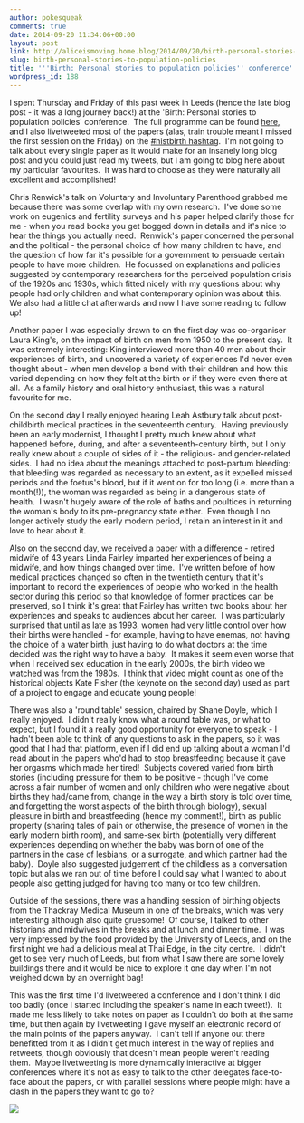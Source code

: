 ```yaml
---
author: pokesqueak
comments: true
date: 2014-09-20 11:34:06+00:00
layout: post
link: http://aliceismoving.home.blog/2014/09/20/birth-personal-stories-to-population-policies/
slug: birth-personal-stories-to-population-policies
title: '''Birth: Personal stories to population policies'' conference'
wordpress_id: 188
---
```


I spent Thursday and Friday of this past week in Leeds (hence the late blog post - it was a long journey back!) at the 'Birth: Personal stories to population policies' conference.  The full programme can be found [here](http://www.birth.leeds.ac.uk/programme), and I also livetweeted most of the papers (alas, train trouble meant I missed the first session on the Friday) on the [#histbirth hashtag](https://twitter.com/hashtag/histbirth?f=realtime&src=hash).  I'm not going to talk about every single paper as it would make for an insanely long blog post and you could just read my tweets, but I am going to blog here about my particular favourites.  It was hard to choose as they were naturally all excellent and accomplished!




Chris Renwick's talk on Voluntary and Involuntary Parenthood grabbed me because there was some overlap with my own research.  I've done some work on eugenics and fertility surveys and his paper helped clarify those for me - when you read books you get bogged down in details and it's nice to hear the things you actually need.  Renwick's paper concerned the personal and the political - the personal choice of how many children to have, and the question of how far it's possible for a government to persuade certain people to have more children.  He focussed on explanations and policies suggested by contemporary researchers for the perceived population crisis of the 1920s and 1930s, which fitted nicely with my questions about why people had only children and what contemporary opinion was about this.  We also had a little chat afterwards and now I have some reading to follow up!




Another paper I was especially drawn to on the first day was co-organiser Laura King's, on the impact of birth on men from 1950 to the present day.  It was extremely interesting: King interviewed more than 40 men about their experiences of birth, and uncovered a variety of experiences I'd never even thought about - when men develop a bond with their children and how this varied depending on how they felt at the birth or if they were even there at all.  As a family history and oral history enthusiast, this was a natural favourite for me.




On the second day I really enjoyed hearing Leah Astbury talk about post-childbirth medical practices in the seventeenth century.  Having previously been an early modernist, I thought I pretty much knew about what happened before, during, and after a seventeenth-century birth, but I only really knew about a couple of sides of it - the religious- and gender-related sides.  I had no idea about the meanings attached to post-partum bleeding: that bleeding was regarded as necessary to an extent, as it expelled missed periods and the foetus's blood, but if it went on for too long (i.e. more than a month(!)), the woman was regarded as being in a dangerous state of health.  I wasn't hugely aware of the role of baths and poultices in returning the woman's body to its pre-pregnancy state either.  Even though I no longer actively study the early modern period, I retain an interest in it and love to hear about it.




Also on the second day, we received a paper with a difference - retired midwife of 43 years Linda Fairley imparted her experiences of being a midwife, and how things changed over time.  I've written before of how medical practices changed so often in the twentieth century that it's important to record the experiences of people who worked in the health sector during this period so that knowledge of former practices can be preserved, so I think it's great that Fairley has written two books about her experiences and speaks to audiences about her career.  I was particularly surprised that until as late as 1993, women had very little control over how their births were handled - for example, having to have enemas, not having the choice of a water birth, just having to do what doctors at the time decided was the right way to have a baby.  It makes it seem even worse that when I received sex education in the early 2000s, the birth video we watched was from the 1980s.  I think that video might count as one of the historical objects Kate Fisher (the keynote on the second day) used as part of a project to engage and educate young people!




There was also a 'round table' session, chaired by Shane Doyle, which I really enjoyed.  I didn't really know what a round table was, or what to expect, but I found it a really good opportunity for everyone to speak - I hadn't been able to think of any questions to ask in the papers, so it was good that I had that platform, even if I did end up talking about a woman I'd read about in the papers who'd had to stop breastfeeding because it gave her orgasms which made her tired!  Subjects covered varied from birth stories (including pressure for them to be positive - though I've come across a fair number of women and only children who were negative about births they had/came from, change in the way a birth story is told over time, and forgetting the worst aspects of the birth through biology), sexual pleasure in birth and breastfeeding (hence my comment!), birth as public property (sharing tales of pain or otherwise, the presence of women in the early modern birth room), and same-sex birth (potentially very different experiences depending on whether the baby was born of one of the partners in the case of lesbians, or a surrogate, and which partner had the baby).  Doyle also suggested judgement of the childless as a conversation topic but alas we ran out of time before I could say what I wanted to about people also getting judged for having too many or too few children.




Outside of the sessions, there was a handling session of birthing objects from the Thackray Medical Museum in one of the breaks, which was very interesting although also quite gruesome!  Of course, I talked to other historians and midwives in the breaks and at lunch and dinner time.  I was very impressed by the food provided by the University of Leeds, and on the first night we had a delicious meal at Thai Edge, in the city centre.  I didn't get to see very much of Leeds, but from what I saw there are some lovely buildings there and it would be nice to explore it one day when I'm not weighed down by an overnight bag!




This was the first time I'd livetweeted a conference and I don't think I did too badly (once I started including the speaker's name in each tweet!).  It made me less likely to take notes on paper as I couldn't do both at the same time, but then again by livetweeting I gave myself an electronic record of the main points of the papers anyway.  I can't tell if anyone out there benefitted from it as I didn't get much interest in the way of replies and retweets, though obviously that doesn't mean people weren't reading them.  Maybe livetweeting is more dynamically interactive at bigger conferences where it's not as easy to talk to the other delegates face-to-face about the papers, or with parallel sessions where people might have a clash in the papers they want to go to?




![](https://66.media.tumblr.com/a906ce81fff88e129967d241f002076f/tumblr_inline_nc76q9Ywgk1s70b7a.jpg)
